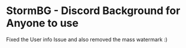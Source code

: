 # StormBG - Discord Background for Anyone to use
Fixed the User info Issue and also removed the mass watermark :)

